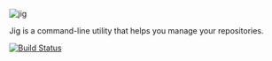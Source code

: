 ![jig](https://cloud.githubusercontent.com/assets/57971/18537765/096b8c9c-7acd-11e6-96b6-4f600c949189.png)

Jig is a command-line utility that helps you manage your repositories.

[![Build Status](https://travis-ci.org/iancmcc/jig.svg?branch=develop)](https://travis-ci.org/iancmcc/jig)
